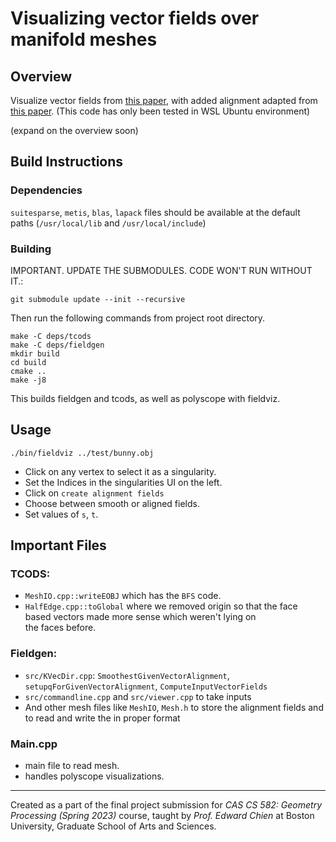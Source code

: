 # Visualizing vector fields over manifold meshes

## Overview
Visualize vector fields from [this paper](https://www.cs.cmu.edu/~kmcrane/Projects/GloballyOptimalDirectionFields/), with added alignment adapted from [this paper](https://www.cs.cmu.edu/~kmcrane/Projects/TrivialConnections/).
(This code has only been tested in WSL Ubuntu environment)


(expand on the overview soon)

## Build Instructions
### Dependencies
`suitesparse`, `metis`, `blas`, `lapack`
files should be available at the default paths (`/usr/local/lib` and `/usr/local/include`)

### Building
IMPORTANT. UPDATE THE SUBMODULES. CODE WON'T RUN WITHOUT IT.:
```
git submodule update --init --recursive
```
Then run the following commands from project root directory.
```
make -C deps/tcods
make -C deps/fieldgen
mkdir build
cd build
cmake ..
make -j8
```
This builds fieldgen and tcods, as well as polyscope with fieldviz.

## Usage
```
./bin/fieldviz ../test/bunny.obj
```

* Click on any vertex to select it as a singularity.
* Set the Indices in the singularities UI on the left.
* Click on `create alignment fields`
* Choose between smooth or aligned fields.
* Set values of `s`, `t`.


## Important Files
### TCODS:
* `MeshIO.cpp::writeEOBJ` which has the `BFS` code.
* `HalfEdge.cpp::toGlobal` where we removed origin so that the face based vectors made more sense which weren't lying on the faces before.

### Fieldgen:
* `src/KVecDir.cpp`: `SmoothestGivenVectorAlignment`, `setupqForGivenVectorAlignment`, `ComputeInputVectorFields`
* `src/commandline.cpp` and `src/viewer.cpp` to take inputs
* And other mesh files like `MeshIO`, `Mesh.h` to store the alignment fields and to read and write the in proper format

### Main.cpp
* main file to read mesh.
* handles polyscope visualizations.
----------------------------------------------------------------------------------------------

Created as a part of the final project submission for *CAS CS 582: Geometry Processing (Spring 2023)* course, taught by *Prof. Edward Chien* at Boston University, Graduate School of Arts and Sciences.

